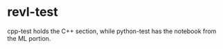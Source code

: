 # revl-test

cpp-test holds the C++ section, while python-test has the notebook from the ML portion.

